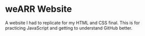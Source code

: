 # weARR Website
 
A website I had to replicate for my HTML and CSS final. 
This is for practicing JavaScript and getting to understand GitHub better.
